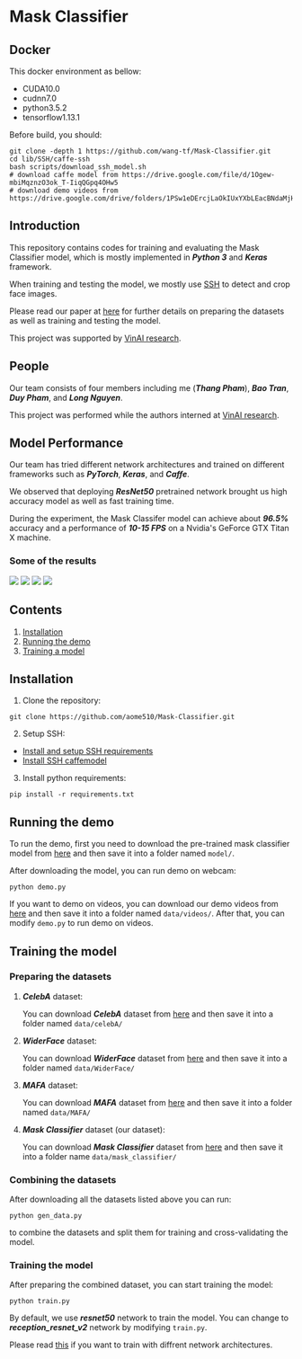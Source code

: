 # Mask Classifier

## Docker
This docker environment as bellow:
- CUDA10.0
- cudnn7.0
- python3.5.2
- tensorflow1.13.1

Before build, you should:
```
git clone -depth 1 https://github.com/wang-tf/Mask-Classifier.git
cd lib/SSH/caffe-ssh
bash scripts/download_ssh_model.sh
# download caffe model from https://drive.google.com/file/d/1Ogew-mbiMqznzO3ok_T-IiqQGpq4OHw5
# download demo videos from https://drive.google.com/drive/folders/1PSw1eDErcjLaOkIUxYXbLEacBNdaMjHQ
```

## Introduction

This repository contains codes for training and evaluating the Mask Classifier model, which is mostly implemented in ***Python 3*** and ***Keras*** framework.

When training and testing the model, we mostly use [SSH](https://github.com/mahyarnajibi/SSH) to detect and crop face images.

Please read our paper at [here](./paper/paper.pdf) for further details on preparing the datasets as well as training and testing the model.

This project was supported by [VinAI research](https://www.vinai.io).
## People

Our team consists of four members including me (***Thang Pham***), ***Bao Tran***, ***Duy Pham***, and ***Long Nguyen***.

This project was performed while the authors interned at [VinAI research](https://www.vinai.io/).

## Model Performance

Our team has tried different network architectures and trained on different frameworks such as ***PyTorch***, ***Keras***, and ***Caffe***.

We observed that deploying ***ResNet50*** pretrained network brought us high accuracy model as well as fast training time.

During the experiment, the Mask Classifer model can achieve about ***96.5%*** accuracy and a performance of ***10-15 FPS*** on a Nvidia's GeForce GTX Titan X machine.

### Some of the results
![](./data/demo/output/00001.jpg)
![](./data/demo/output/00002.jpg)
![](./data/demo/output/00003.jpg)
![](./data/demo/output/00004.jpg)

## Contents

1. [Installation](#install)
2. [Running the demo](#demo)
3. [Training a model](#train)

<a name="install"></a>
## Installation
1. Clone the repository:
```
git clone https://github.com/aome510/Mask-Classifier.git
```
2. Setup SSH:
* [Install and setup SSH requirements](./lib/SSH/README.md#installation)
* [Install SSH caffemodel](./lib/SSH/README.md#demo)
3. Install python requirements:
```
pip install -r requirements.txt
```

<a name="demo"></a>
## Running the demo
To run the demo, first you need to download the pre-trained mask classifier model from [here](https://drive.google.com/file/d/1Ogew-mbiMqznzO3ok_T-IiqQGpq4OHw5) and then save it into a folder named ```model/```.

After downloading the model, you can run demo on webcam:
```
python demo.py
```
If you want to demo on videos, you can download our demo videos from [here](https://drive.google.com/drive/folders/1PSw1eDErcjLaOkIUxYXbLEacBNdaMjHQ) and then save it into a folder named ```data/videos/```. After that, you can modify ```demo.py``` to run demo on videos.

<a name="train"></a>
## Training the model

### Preparing the datasets

1. ***CelebA*** dataset:

    You can download ***CelebA*** dataset from [here](https://www.kaggle.com/jessicali9530/celeba-dataset) and then save it into a folder named ```data/celebA/```

2. ***WiderFace*** dataset:

    You can download ***WiderFace*** dataset from [here](https://drive.google.com/open?id=16a0TSvPI_3up7tbblxTHxXj5hZ9N7RyH) and then save it into a folder named ```data/WiderFace/```
3. ***MAFA*** dataset:

    You can download ***MAFA*** dataset from [here](https://drive.google.com/drive/folders/1nbtM1n0--iZ3VVbNGhocxbnBGhMau_OG) and then save it into a folder named ```data/MAFA/```
4. ***Mask Classifier*** dataset (our dataset):

    You can download ***Mask Classifier*** dataset from [here](https://drive.google.com/open?id=1WLKCLvR_nXSsOUywqKixoetz03WoJ8cL) and then save it into a folder name ```data/mask_classifier/```

### Combining the datasets
After downloading all the datasets listed above you can run:
```
python gen_data.py
```
to combine the datasets and split them for training and cross-validating the model.

### Training the model

After preparing the combined dataset, you can start training the model:
```
python train.py
```

By default, we use ***resnet50*** network to train the model. You can change to ***reception_resnet_v2*** network by modifying ```train.py```.

Please read [this](https://keras.io/applications/) if you want to train with diffrent network architectures.
